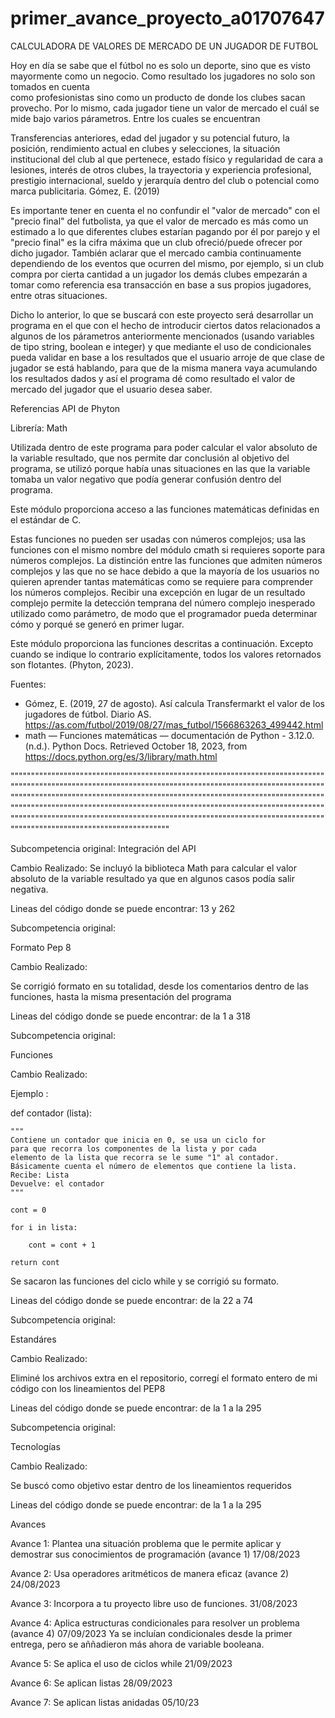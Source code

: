 # primer_avance_proyecto_a01707647
CALCULADORA DE VALORES DE MERCADO DE UN JUGADOR DE FUTBOL

 Hoy en día se sabe que el fútbol no es solo un deporte, sino que es visto mayormente como un negocio. Como resultado los jugadores no solo son tomados en cuenta  
 como profesionistas sino como un producto de donde los clubes sacan provecho. Por lo mismo, cada jugador tiene un valor de mercado el cuál se 
 mide bajo varios párametros. Entre los cuales se encuentran 

Transferencias anteriores, edad del jugador y su potencial futuro, la posición, rendimiento actual en clubes y selecciones, la situación institucional del club al que pertenece, estado físico y regularidad de cara a lesiones, interés de otros clubes, la trayectoria y experiencia profesional, prestigio internacional, sueldo y jerarquía dentro del club o potencial como marca publicitaria. Gómez, E. (2019)

Es importante tener en cuenta el no confundir el "valor de mercado" con el "precio final" del futbolista, ya que el valor de mercado es más como un estimado a 
lo que diferentes clubes estarían pagando por él por parejo y el "precio final" es la cifra máxima que un club ofreció/puede ofrecer por dicho jugador. También aclarar que el mercado cambia continuamente dependiendo de los eventos que ocurren del mismo, por ejemplo, si un club compra por cierta cantidad a un jugador los demás clubes empezarán a tomar como referencia esa transacción en base a sus propios jugadores, entre otras situaciones.

Dicho lo anterior, lo que se buscará con este proyecto será desarrollar un programa en el que con el hecho de introducir ciertos datos relacionados a algunos de los párametros anteriormente mencionados (usando variables de tipo string, boolean e integer) y que mediante el uso de condicionales pueda validar en base a los resultados que el usuario arroje de que clase de jugador se está hablando, para que de la misma manera vaya acumulando los resultados dados y así el programa dé como resultado el valor de mercado del jugador que el usuario desea saber.

Referencias API de Phyton

Librería: Math

Utilizada dentro de este programa para poder calcular el valor absoluto de la variable resultado, que nos permite dar conclusión al objetivo del programa, se utilizó porque había unas situaciones en las que la variable tomaba un valor negativo que podía generar confusión dentro del programa.

Este módulo proporciona acceso a las funciones matemáticas definidas en el estándar de C.

Estas funciones no pueden ser usadas con números complejos; usa las funciones con el mismo nombre del módulo cmath si requieres soporte para números complejos. La distinción entre las funciones que admiten números complejos y las que no se hace debido a que la mayoría de los usuarios no quieren aprender tantas matemáticas como se requiere para comprender los números complejos. Recibir una excepción en lugar de un resultado complejo permite la detección temprana del número complejo inesperado utilizado como parámetro, de modo que el programador pueda determinar cómo y porqué se generó en primer lugar.

Este módulo proporciona las funciones descritas a continuación. Excepto cuando se indique lo contrario explícitamente, todos los valores retornados son flotantes. (Phyton, 2023).

Fuentes:
- Gómez, E. (2019, 27 de agosto). Así calcula Transfermarkt el valor de los jugadores de fútbol. Diario AS. https://as.com/futbol/2019/08/27/mas_futbol/1566863263_499442.html
- math — Funciones matemáticas — documentación de Python - 3.12.0. (n.d.). Python Docs. Retrieved October 18, 2023, from https://docs.python.org/es/3/library/math.html

""""""""""""""""""""""""""""""""""""""""""""""""""""""""""""""""""""""""""""""""""""""""""""""""""""""""""""""""""""""""""""""""""""""""""""""""""""""""""""""""""""""""""""""""""""""""""""""""""""""""""""""""""""""""""""""""""""""""""""""""""""""""""""""""""""""""""""""""""""""""""""""""""""""""""""""""""""""""""""""""""""""""""""""""""""""""""""""""""""""""""""""""""""""""""""""""""""""""""""""""""""""""""""""""""""""""

Subcompetencia original:
Integración del API

Cambio Realizado:
Se incluyó la biblioteca Math para calcular el valor absoluto de la variable resultado ya que en algunos casos podía salir negativa.

Lineas del código donde se puede encontrar: 13 y 262

Subcompetencia original:

Formato Pep 8

Cambio Realizado:

Se corrigió formato en su totalidad, desde los comentarios dentro de las funciones, hasta la misma presentación del programa

Lineas del código donde se puede encontrar: de la 1 a 318

Subcompetencia original:

Funciones

Cambio Realizado:

Ejemplo : 

def contador (lista):

    """
    Contiene un contador que inicia en 0, se usa un ciclo for
    para que recorra los componentes de la lista y por cada
    elemento de la lista que recorra se le sume "1" al contador.
    Básicamente cuenta el número de elementos que contiene la lista.
    Recibe: Lista
    Devuelve: el contador
    """
    
    cont = 0
    
    for i in lista:
    
        cont = cont + 1
        
    return cont

Se sacaron las funciones del ciclo while y se corrigió su formato.

Lineas del código donde se puede encontrar: de la 22 a 74

Subcompetencia original:

Estandáres

Cambio Realizado:

Eliminé los archivos extra en el repositorio, corregí el formato entero de mi código con los lineamientos del PEP8

Lineas del código donde se puede encontrar: de la 1 a la 295

Subcompetencia original:

Tecnologías

Cambio Realizado:

Se buscó como objetivo estar dentro de los lineamientos requeridos

Lineas del código donde se puede encontrar: de la 1 a la 295

Avances

Avance 1: Plantea una situación problema que le permite aplicar y demostrar sus conocimientos de programación (avance 1) 17/08/2023

Avance 2: Usa operadores aritméticos de manera eficaz (avance 2) 24/08/2023

Avance 3: Incorpora a tu proyecto libre uso de funciones. 31/08/2023

Avance 4: Aplica estructuras condicionales para resolver un problema (avance 4) 07/09/2023
Ya se incluían condicionales desde la primer entrega, pero se aññadieron más ahora de variable booleana.

Avance 5: Se aplica el uso de ciclos while 21/09/2023

Avance 6: Se aplican listas 28/09/2023

Avance 7: Se aplican listas anidadas 05/10/23
